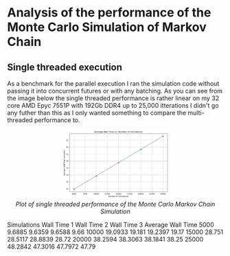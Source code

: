 # Analysis of the performance of the Monte Carlo Simulation of Markov Chain
## Single threaded execution
As a benchmark for the parallel execution I ran the simulation code without passing it into concurrent futures or with any batching. As you can see from the image below the single threaded performance is rather linear on my 32 core AMD Epyc 7551P with 192Gb DDR4 up to 25,000 itterations I didn't go any futher than this as I only wanted something to compare the multi-threaded performance to.  

<p align="center">
<img width=50% alt="Single Threaded" src="https://github.com/chriswilson2020/MonteCarloMarkov/blob/09ee354dfcbfbef9774a99eb4e287c59b41fa3d9/images/Single%20Threaded%20Performance.png"><br>
<em>Plot of single threaded performance of the Monte Carlo Markov Chain Simulation</em>
</p>

Simulations	Wall Time 1	Wall Time 2	Wall Time 3	Average Wall Time
5000	9.6885	9.6359	9.6588	9.66
10000	19.0933	19.181	19.2397	19.17
15000	28.751	28.5117	28.8839	28.72
20000	38.2594	38.3063	38.1841	38.25
25000	48.2842	47.3016	47.7972	47.79

